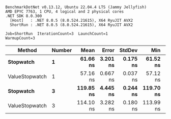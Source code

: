 ```

BenchmarkDotNet v0.13.12, Ubuntu 22.04.4 LTS (Jammy Jellyfish)
AMD EPYC 7763, 1 CPU, 4 logical and 2 physical cores
.NET SDK 8.0.300
  [Host]   : .NET 8.0.5 (8.0.524.21615), X64 RyuJIT AVX2
  ShortRun : .NET 8.0.5 (8.0.524.21615), X64 RyuJIT AVX2

Job=ShortRun  IterationCount=3  LaunchCount=1  
WarmupCount=3  

```
| Method         | Number | Mean      | Error    | StdDev   | Min       | Max       | Gen0   | Allocated |
|--------------- |------- |----------:|---------:|---------:|----------:|----------:|-------:|----------:|
| **Stopwatch**      | **1**      |  **61.66 ns** | **3.201 ns** | **0.175 ns** |  **61.52 ns** |  **61.86 ns** | **0.0005** |      **40 B** |
| ValueStopwatch | 1      |  57.16 ns | 0.667 ns | 0.037 ns |  57.12 ns |  57.19 ns |      - |         - |
| **Stopwatch**      | **3**      | **119.85 ns** | **4.445 ns** | **0.244 ns** | **119.70 ns** | **120.13 ns** | **0.0005** |      **40 B** |
| ValueStopwatch | 3      | 114.10 ns | 3.282 ns | 0.180 ns | 113.99 ns | 114.30 ns |      - |         - |
